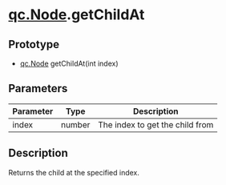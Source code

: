 # [qc.Node](CNode.md).getChildAt

## Prototype
* [qc.Node](CNode.md) getChildAt(int index)

## Parameters
| Parameter | Type |  Description |
| --------- | --------- | --------- |
| index | number | The index to get the child from |

## Description
Returns the child at the specified index.
